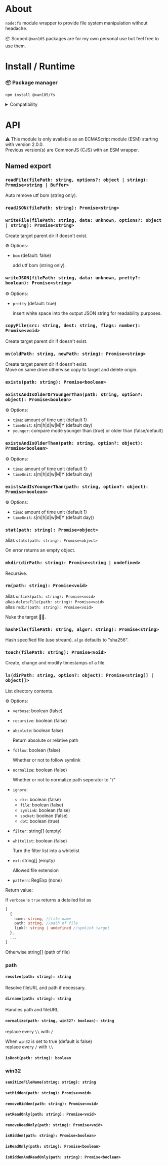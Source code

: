 About
=====

`node:fs` module wrapper to provide file system manipulation without headache.

📦 Scoped `@xan105` packages are for my own personal use but feel free to use them.

Install / Runtime
=================

### 📦 Package manager

```
npm install @xan105/fs
```

<details><summary>Compatibility</summary>

- Node ✔️

</details>

API
===

⚠️ This module is only available as an ECMAScript module (ESM) starting with version 2.0.0.<br />
Previous version(s) are CommonJS (CJS) with an ESM wrapper.

## Named export

### `readFile(filePath: string, options?: object | string): Promise<string | Buffer>`

  Auto remove utf bom (string only).

### `readJSON(filePath: string): Promise<string>`
### `writeFile(filePath: string, data: unknown, options?: object | string): Promise<string>`

  Create target parent dir if doesn't exist.
  
  ⚙️ Options:
  
  - `bom` (default: false)
    
    add utf bom (string only).
  
### `writeJSON(filePath: string, data: unknown, pretty?: boolean): Promise<string>`
  
 ⚙️ Options:
 
  - `pretty` (default: true)
  
    insert white space into the output JSON string for readability purposes.

### `copyFile(src: string, dest: string, flags: number): Promise<void>`

  Create target parent dir if doesn't exist.

### `mv(oldPath: string, newPath: string): Promise<string>`

  Create target parent dir if doesn't exist.</br>
  Move on same drive otherwise copy to target and delete origin.

### `exists(path: string): Promise<boolean>`
### `existsAndIsOlderOrYoungerThan(path: string, option?: object): Promise<boolean>`

  ⚙️ Options:

  - `time`: amount of time unit (default 1)
  - `timeUnit`: s|m|h|d|w|M|Y (default day)
  - `younger`: compare mode younger than (true) or older than (false/default)

### `existsAndIsOlderThan(path: string, option?: object): Promise<boolean>`

  ⚙️ Options:

  - `time`: amount of time unit (default 1)
  - `timeUnit`: s|m|h|d|w|M|Y (default day)
  
### `existsAndIsYoungerThan(path: string, option?: object): Promise<boolean>`

  ⚙️ Options:

  - `time`: amount of time unit (default 1)
  - `timeUnit`: s|m|h|d|w|M|Y (default day))

### `stat(path: string): Promise<object>`
  
  alias `stats(path: string): Promise<object>`
  
  On error returns an empty object.

### `mkdir(dirPath: string): Promise<string | undefined>`

  Recursive.

### `rm(path: string): Promise<void>`

  alias `unlink(path: string): Promise<void>`<br/>
  alias `deleteFile(path: string): Promise<void>`<br/>
  alias `rmdir(path: string): Promise<void>`
  
  Nuke the target 🚀💥.

### `hashFile(filePath: string, algo?: string): Promise<string>`

  Hash specified file (use stream). `algo` defaults to "sha256".
  
### `touch(filePath: string): Promise<void>`

  Create, change and modify timestamps of a file.

### `ls(dirPath: string, option?: object): Promise<string[] | object[]>`

  List directory contents.

  ⚙️ Options:

  - `verbose`: boolean (false)
  - `recursive`: boolean (false)
  - `absolute`: boolean false)
  
    Return absolute or relative path
  
  - `follow`: boolean (false)
    
      Whether or not to follow symlink
  
  - `normalize`: boolean (false)
    
      Whether or not to normalize path seperator to "/"
  
  - `ignore`: 
  
    + `dir`: boolean (false)
    + `file`: boolean (false)
    + `symlink`: boolean (false)
    + `socket`: boolean (false)
    + `dot`: boolean (true)
    
  - `filter`: string[] (empty)
  - `whitelist`: boolean (false)
  
    Turn the filter list into a whitelist
  
  - `ext`: string[] (empty)
  
    Allowed file extension
  
  - `pattern`: RegExp (none)

  Return value:
  
  If `verbose` is `true` returns a detailed list as
  
```ts
[
  {
    name: string, //file name
    path: string, //path of file
    link?: string | undefined //symlink target
  },
  ...
]
```

  Otherwise string[] (path of file)
  
### path

#### `resolve(path: string): string`

  Resolve fileURL and path if necessary.

#### `dirname(path: string): string`

  Handles path and fileURL.
  
#### `normalize(path: string, win32?: boolean): string`
  
  replace every `\\` with `/`<br/>
  
  When `win32` is set to true (default is false)<br/>
  replace every `/` with `\\` 
  
#### `isRoot(path: string): boolean`

### win32

#### `sanitizeFileName(string: string): string`
#### `setHidden(path: string): Promise<void>`
#### `removeHidden(path: string): Promise<void>`
#### `setReadOnly(path: string): Promise<void>`
#### `removeReadOnly(path: string): Promise<void>`
#### `isHidden(path: string): Promise<boolean>`
#### `isReadOnly(path: string): Promise<boolean>`
#### `isHiddenAndReadOnly(path: string): Promise<boolean>`